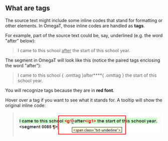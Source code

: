 ## What are tags

The source text might include some inline codes that stand for formatting or other elements. In OmegaT, those inline codes are handled as **tags**.

For example, part of the source text could be, say, underlined (e.g. the word "after" below):

> I came to this school <u>after</u> the start of this school year.

The segment in OmegaT will look like this (notice the paired tags enclosing the word "after"):

> I came to this school **<g1>**{ .omttag }after**</g1>**{ .omttag } the start of this school year.

You will recognize tags because they are in **red font**.

Hover over a tag if you want to see what it stands for. A tooltip will show the original inline code:

<!-- ![Hover over a tag to see what it stands for](../_img/omt-hover-over-tag.png) -->

> ![Hover over a tag to see what it stands for](../_img/omt-hover-over-tag-segment.png)
